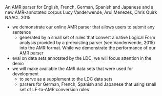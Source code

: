An AMR parser for English, French, German, Spanish and Japanese
  and a new AMR-annotated corpus
Lucy Vanderwende, Arul Menezes, Chris Quirk
NAACL 2015

* we demonstrate our online AMR parser that allows users to submit any sentence
  * generated by a small set of rules that convert a native Logical Form
    analysis provided by a preexisting parser (see Vanderwende, 2015) into
    the AMR format. While we demonstrate the performance of our AMR parser 
* eval on data sets annotated by the LDC, we will focus attention in the demo
* we will make available the AMR data sets that were used for development
  * to serve as a supplement to the LDC data sets
  * parsers for German, French, Spanish and Japanese that using small set of
    LF-to-AMR conversion rules
